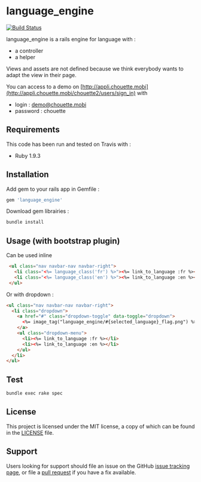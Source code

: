 language_engine
===============

[![Build Status](https://travis-ci.org/dryade/language_engine.svg?branch=master)](https://travis-ci.org/dryade/language_engine)

language_engine is a rails engine for language with :
 * a controller
 * a helper

Views and assets are not defined because we think everybody wants to adapt the view in their page.

You can access to a demo on [http://appli.chouette.mobi](http://appli.chouette.mobi/chouette2/users/sign_in) with
 * login : demo@chouette.mobi
 * password : chouette

Requirements
------------

This code has been run and tested on Travis with :
* Ruby 1.9.3

Installation
------------

Add gem to your rails app in Gemfile : 

```sh
gem 'language_engine'
```

Download gem librairies : 

```sh
bundle install
```

Usage (with bootstrap plugin)
----

Can be used inline 
```html
 <ul class="nav navbar-nav navbar-right">
   <li class="<%= language_class('fr') %>"><%= link_to_language :fr %></li>
   <li class="<%= language_class('en') %>"><%= link_to_language :en %></li>
 </ul>
```

Or with dropdown :
```html
<ul class="nav navbar-nav navbar-right">
  <li class="dropdown">
    <a href="#" class="dropdown-toggle" data-toggle="dropdown">
      <%= image_tag("language_engine/#{selected_language}_flag.png") %><b class='caret'></b>
    </a>
    <ul class="dropdown-menu">
      <li><%= link_to_language :fr %></li>
      <li><%= link_to_language :en %></li>
    </ul>
  </li>        
</ul>   
```

Test
----

```sh
bundle exec rake spec
```

License
-------

This project is licensed under the MIT license, a copy of which can be found in the [LICENSE](./MIT-LICENSE) file.

Support
-------

Users looking for support should file an issue on the GitHub [issue tracking page](../../issues), or file a [pull request](../../pulls) if you have a fix available.